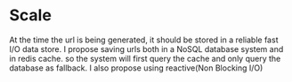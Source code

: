 # Scale
At the time the url is being generated, it should be stored in a reliable fast I/O data store. 
I propose saving urls both in a NoSQL database system and in redis cache. so the system will first query the cache
and only query the database as fallback.
I also propose using reactive(Non Blocking I/O)